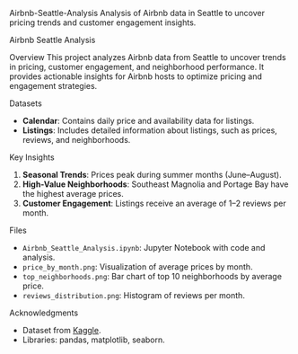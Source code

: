 Airbnb-Seattle-Analysis
Analysis of Airbnb data in Seattle to uncover pricing trends and customer engagement insights.

Airbnb Seattle Analysis

Overview
This project analyzes Airbnb data from Seattle to uncover trends in pricing, customer engagement, and neighborhood performance. It provides actionable insights for Airbnb hosts to optimize pricing and engagement strategies.

Datasets
- **Calendar**: Contains daily price and availability data for listings.
- **Listings**: Includes detailed information about listings, such as prices, reviews, and neighborhoods.

 Key Insights
1. **Seasonal Trends**: Prices peak during summer months (June–August).
2. **High-Value Neighborhoods**: Southeast Magnolia and Portage Bay have the highest average prices.
3. **Customer Engagement**: Listings receive an average of 1–2 reviews per month.

 Files
- `Airbnb_Seattle_Analysis.ipynb`: Jupyter Notebook with code and analysis.
- `price_by_month.png`: Visualization of average prices by month.
- `top_neighborhoods.png`: Bar chart of top 10 neighborhoods by average price.
- `reviews_distribution.png`: Histogram of reviews per month.

Acknowledgments
- Dataset from [Kaggle](https://www.kaggle.com/datasets/airbnb/seattle/data).
- Libraries: pandas, matplotlib, seaborn.
